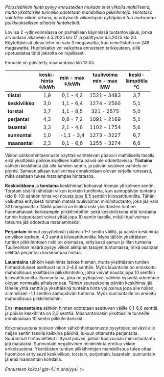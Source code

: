*Pörssisähkön hinta pysyy ennusteiden mukaan ensi viikolla maltillisena, mutta yksittäisille tunneille odotetaan mahdollisia piikkihintoja. Hintataso vaihtelee viikon aikana, ja erityisesti viikonlopun pyhäpäivä tuo mukanaan poikkeuksellisen alhaisia hintahetkiä.*

Loviisa 2 -ydinvoimalassa on parhaillaan käynnissä tuotantovajaus, jonka arvioidaan alkaneen 4.5.2025 klo 17 ja päättyvän 6.5.2025 klo 20. Käytettävissä oleva teho on vain 3 megawattia, kun nimellisteho on 248 megawattia. Huoltokatko voi vaikuttaa ennusteen tarkkuuteen, sillä opetusdataa tältä jaksolta on rajallisesti.

Ennuste on päivitetty maanantaina klo 12:05.

|          | keski-<br>hinta<br>¢/kWh | min - max<br>¢/kWh | tuulivoima<br>min - max<br>MW | keski-<br>lämpötila<br>°C |
|:---------|:----------------:|:----------------:|:----------------------:|:-------------------:|
| **tiistai**   |      1,9       |   0,1 - 4,2      |   1521 - 3483          |        3,7          |
| **keskiviikko** |      3,0       |   1,1 - 6,4      |   1274 - 2566          |        5,1          |
| **torstai**    |      3,7       |   1,1 - 8,5      |    321 - 2575          |        5,0          |
| **perjantai**  |      4,3       |   0,8 - 7,2      |   1091 - 2169          |        5,1          |
| **lauantai**   |      3,3       |   2,1 - 4,6      |   1102 - 1754          |        5,6          |
| **sunnuntai**  |      1,0       |  -1,1 - 3,4      |   1273 - 3227          |        6,7          |
| **maanantai**  |      2,3       |   0,1 - 6,6      |   1255 - 3274          |        6,6          |

Viikon sähkönhintaennuste näyttää vaihtelevan pääosin maltillisella tasolla, eikä yksittäisiä poikkeuksellisen kalliita päiviä ole odotettavissa. **Tiistaina** sähkön keskihinta jää alle kahden sentin, ja päivän sisäinen vaihtelu on pientä. Samaan aikaan tuulivoimaa ennakoidaan olevan tarjolla runsaasti, mikä osaltaan tukee matalampaa hintatasoa.

**Keskiviikkona** ja **torstaina** keskihinnat kohoavat hieman yli kolmen sentin. Torstain sisällä nähdään viikon korkein tuntihinta, kun aamupäivän tunteina (klo 8–10) sähkön hinta voi nousta jopa 8,5 senttiin kilowattitunnilta. Tähän vaikuttaa erityisesti torstain matala tuulivoiman minimituotanto, joka jää vain 321 megawattiin. Näillä päivillä on lisäksi riski yksittäisten tuntien huomattavasti korkeampiin piikkihintoihin: sekä keskiviikkona että torstaina tunnin huipputasot voivat yltää jopa 10 sentin tasolle, mikäli tuulivoiman toteuma jää odotettua matalammaksi.

**Perjantain** hinnat pysyttelevät pääosin 1–7 sentin välillä, ja päivän keskihinta on viikon korkein, 4,3 senttiä kilowattitunnilta. Myös tällöin yksittäisten tuntien piikkihintojen riski on olemassa, erityisesti aamun ja illan tunteina. Tuulivoiman määrä pysyy viikon alimpien tasojen tuntumassa, mikä osaltaan selittää perjantain korkeampaa hintaa.

**Lauantaina** sähkön keskihinta laskee hieman, mutta yksittäisten tuntien hintaodotukset asettuvat noin 2–4,6 senttiin. Myös lauantaille on ennakoitu mahdollisuus yksittäisiin piikkihintoihin, jotka voivat nousta jopa 10 senttiin kilowattitunnilta. Sunnuntaina, joka on pyhäpäivä, sähkön kysyntä odotetaan olevan normaalia alhaisempaa. Tämän seurauksena päivän keskihinta jää lähelle yhtä senttiä ja yksittäisinä tunteina hinta voi painua jopa alle nollan, alimmillaan -1,1 senttiin aamupäivän tunteina. Myös sunnuntaille on arvioitu mahdollisuus piikkihintoihin.

Ensi **maanantaina** sähkön hinnan odotetaan asettuvan välille 0,1–6,6 senttiä, ja päivän keskihinta on 2,3 senttiä. Maanantainakin yksittäisille tunneille ennakoidaan 10 sentin piikkihintariskiä.

Kokonaisuutena tulevan viikon sähkönhintaennuste pysyttelee selvästi alle neljän sentin tasolla kaikkina päivinä, lukuun ottamatta perjantaita. Suurimmat hintavaihtelut liittyvät päiviin, jolloin tuulivoiman minimituotanto jää matalaksi. Sunnuntain negatiivinen minimihinta erottuu viikon erikoisuutena. Yksittäisten tuntien piikkihintojen mahdollisuus tulee ottaa huomioon erityisesti keskiviikon, torstain, perjantain, lauantain, sunnuntain ja ensi maanantain kohdalla.

*Ennusteen kokosi gpt-4.1:n analyysi.* 📉
